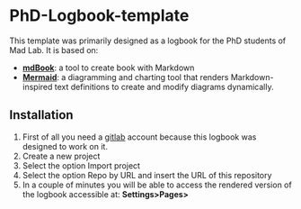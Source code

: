 # PhD-Logbook-template

This template was primarily designed as a logbook for the PhD students of Mad Lab.
It is based on:

- **[mdBook](https://rust-lang.github.io/mdBook/)**: a tool to create book with Markdown
- **[Mermaid](https://mermaid-js.github.io/mermaid/)**: a diagramming and charting tool that
  renders Markdown-inspired text definitions to create and modify diagrams dynamically.

## Installation


1. First of all you need a [gitlab](https://gitlab.com/) account because this logbook was designed to work on it.
2. Create a new project
4. Select the option Import project
5. Select the option Repo by URL and insert the URL of this repository
6. In a couple of minutes you will be able to access the rendered version of the logbook accessible
   at: **Settings>Pages>**
  


